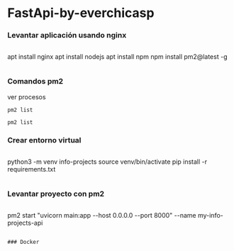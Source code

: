 # FastApi-by-everchicasp

### Levantar aplicación usando nginx
```
```
apt install nginx
apt install nodejs
apt install npm
npm install pm2@latest -g
```
```

### Comandos pm2 
ver procesos 
```
pm2 list
```
```
pm2 list
```

### Crear entorno virtual
```
```
python3 -m venv info-projects
source venv/bin/activate
pip install -r requirements.txt
```
```

### Levantar proyecto con pm2
```
```
pm2 start "uvicorn main:app --host 0.0.0.0 --port 8000" --name my-info-projects-api
```

### Docker
```
```

